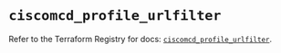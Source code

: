 # `ciscomcd_profile_urlfilter`

Refer to the Terraform Registry for docs: [`ciscomcd_profile_urlfilter`](https://registry.terraform.io/providers/ciscodevnet/ciscomcd/25.9.1/docs/resources/profile_urlfilter).
